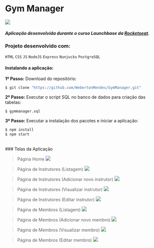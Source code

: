 # Gym Manager

![](https://raw.githubusercontent.com/WebertonMendes/GymManager/master/screen/GymManager10_Logo.png)
<br>
##### Aplicação desenvolvida durante o curso Launchbase da <a href="https://rocketseat.com.br/" target="_blank">Rocketseat</a>.

### Projeto desenvolvido com:
`HTML` `CSS` `JS` `NodeJS` `Express` `Nunjucks` `PostgreSQL`
<br>
#### Instalando a aplicação:

**1º Passo:** Download do repositório:
```sh
$ git clone "https://github.com/WebertonMendes/GymManager.git"
```

**2º Passo:** Executar o script SQL no banco de dados para criação das tabelas:
```sh
$ gymmanager.sql
```

**3º Passo:** Executar a instalação dos pacotes e iniciar a aplicação:
```sh
$ npm install
$ npm start
```
<br>
### Telas da Aplicação

> Página Home
![](https://github.com/WebertonMendes/GymManager/blob/master/screen/GymManager1_Home.png?raw=true)<br>

> Página de Instrutores (Listagem)
![](https://github.com/WebertonMendes/GymManager/blob/master/screen/GymManager2_Instructors_Index.png?raw=true)<br>

> Página de Instrutores (Adicionar novo instrutor)
![](https://github.com/WebertonMendes/GymManager/blob/master/screen/GymManager3_Instructors_Add.png?raw=true)<br>

> Página de Instrutores (Visualizar instrutor)
![](https://github.com/WebertonMendes/GymManager/blob/master/screen/GymManager4_Instructors_View.png?raw=true)<br>

> Página de Instrutores (Editar instrutor)
![](https://github.com/WebertonMendes/GymManager/blob/master/screen/GymManager5_Instructors_Edit.png?raw=true)<br>

> Página de Membros (Listagem)
![](https://github.com/WebertonMendes/GymManager/blob/master/screen/GymManager6_Members_Index.png?raw=true)<br>

> Página de Membros (Adicionar novo membro)
![](https://github.com/WebertonMendes/GymManager/blob/master/screen/GymManager7_Members_Add.png?raw=true)<br>

> Página de Membros (Visualizar membro)
![](https://github.com/WebertonMendes/GymManager/blob/master/screen/GymManager8_Members_View.png?raw=true)<br>

> Página de Membros (Editar membro)
![](https://github.com/WebertonMendes/GymManager/blob/master/screen/GymManager9_Members_Edit.png?raw=true)<br>